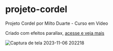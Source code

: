 # projeto-cordel
Projeto Cordel por Milto Duarte - Curso em Vídeo

Criado com efeitos parallax, [acesse e veja mais](https://jefersonssant.github.io/projeto-cordel/)

![Captura de tela 2023-11-06 202218](https://github.com/jefersonssant/projeto-cordel/assets/133176621/c286a2cb-7617-4feb-bfe2-46045a5d84ba)
